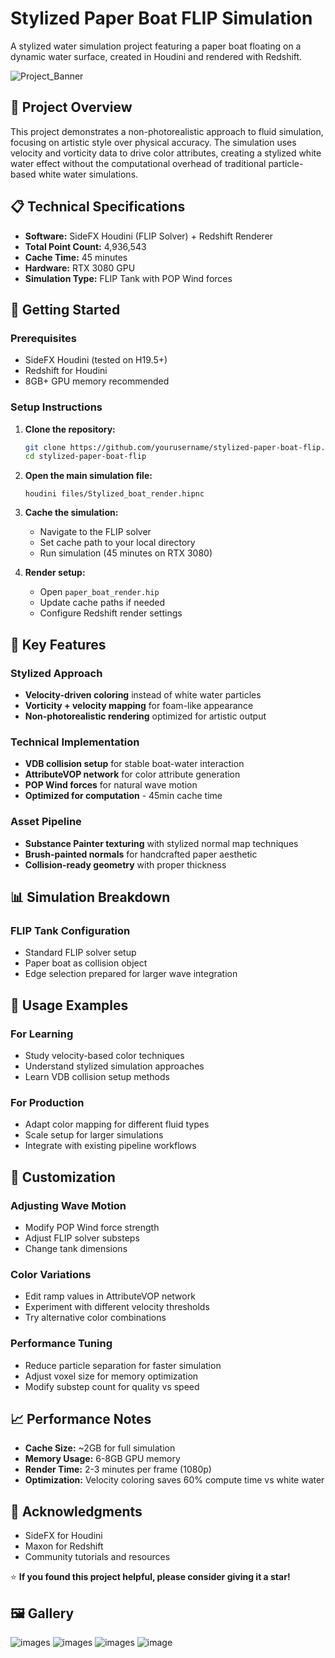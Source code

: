 # Stylized Paper Boat FLIP Simulation

A stylized water simulation project featuring a paper boat floating on a dynamic water surface, created in Houdini and rendered with Redshift.

![Project_Banner](Project_files/images/boattest01.Redshift_ROP1.png)

## 🎯 Project Overview

This project demonstrates a non-photorealistic approach to fluid simulation, focusing on artistic style over physical accuracy. The simulation uses velocity and vorticity data to drive color attributes, creating a stylized white water effect without the computational overhead of traditional particle-based white water simulations.

## 📋 Technical Specifications

- **Software:** SideFX Houdini (FLIP Solver) + Redshift Renderer
- **Total Point Count:** 4,936,543
- **Cache Time:** 45 minutes
- **Hardware:** RTX 3080 GPU
- **Simulation Type:** FLIP Tank with POP Wind forces



## 🚀 Getting Started

### Prerequisites
- SideFX Houdini (tested on H19.5+)
- Redshift for Houdini
- 8GB+ GPU memory recommended

### Setup Instructions

1. **Clone the repository:**
   ```bash
   git clone https://github.com/yourusername/stylized-paper-boat-flip.git
   cd stylized-paper-boat-flip
   ```

2. **Open the main simulation file:**
   ```
   houdini files/Stylized_boat_render.hipnc
   ```

3. **Cache the simulation:**
   - Navigate to the FLIP solver
   - Set cache path to your local directory
   - Run simulation (45 minutes on RTX 3080)

4. **Render setup:**
   - Open `paper_boat_render.hip`
   - Update cache paths if needed
   - Configure Redshift render settings

## 🎨 Key Features

### Stylized Approach
- **Velocity-driven coloring** instead of white water particles
- **Vorticity + velocity mapping** for foam-like appearance
- **Non-photorealistic rendering** optimized for artistic output

### Technical Implementation
- **VDB collision setup** for stable boat-water interaction
- **AttributeVOP network** for color attribute generation
- **POP Wind forces** for natural wave motion
- **Optimized for computation** - 45min cache time

### Asset Pipeline
- **Substance Painter texturing** with stylized normal map techniques
- **Brush-painted normals** for handcrafted paper aesthetic
- **Collision-ready geometry** with proper thickness

## 📊 Simulation Breakdown

### FLIP Tank Configuration
- Standard FLIP solver setup
- Paper boat as collision object
- Edge selection prepared for larger wave integration


## 🎯 Usage Examples

### For Learning
- Study velocity-based color techniques
- Understand stylized simulation approaches
- Learn VDB collision setup methods

### For Production
- Adapt color mapping for different fluid types
- Scale setup for larger simulations
- Integrate with existing pipeline workflows

## 🔧 Customization

### Adjusting Wave Motion
- Modify POP Wind force strength
- Adjust FLIP solver substeps
- Change tank dimensions

### Color Variations
- Edit ramp values in AttributeVOP network
- Experiment with different velocity thresholds
- Try alternative color combinations

### Performance Tuning
- Reduce particle separation for faster simulation
- Adjust voxel size for memory optimization
- Modify substep count for quality vs speed

## 📈 Performance Notes

- **Cache Size:** ~2GB for full simulation
- **Memory Usage:** 6-8GB GPU memory
- **Render Time:** 2-3 minutes per frame (1080p)
- **Optimization:** Velocity coloring saves 60% compute time vs white water





## 🙏 Acknowledgments

- SideFX for Houdini
- Maxon for Redshift
- Community tutorials and resources



⭐ **If you found this project helpful, please consider giving it a star!**

## 🖼️ Gallery

![images](Project_files/images/Main_network_view.png)
![images](Project_files/images/Flip_setup.png)
![images](Project_files/images/Using_Verticitty_to_drive_cd.png)
![image](Project_files/images/Boat_material_breakdown.png)


